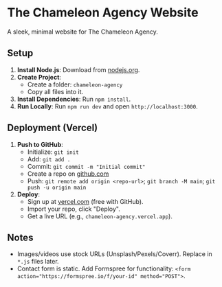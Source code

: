 # The Chameleon Agency Website

A sleek, minimal website for The Chameleon Agency.

## Setup

1. **Install Node.js**: Download from [nodejs.org](https://nodejs.org/).
2. **Create Project**:
   - Create a folder: `chameleon-agency`
   - Copy all files into it.
3. **Install Dependencies**: Run `npm install`.
4. **Run Locally**: Run `npm run dev` and open `http://localhost:3000`.

## Deployment (Vercel)

1. **Push to GitHub**:
   - Initialize: `git init`
   - Add: `git add .`
   - Commit: `git commit -m "Initial commit"`
   - Create a repo on [github.com](https://github.com/)
   - Push: `git remote add origin <repo-url>`; `git branch -M main`; `git push -u origin main`
2. **Deploy**:
   - Sign up at [vercel.com](https://vercel.com/) (free with GitHub).
   - Import your repo, click "Deploy".
   - Get a live URL (e.g., `chameleon-agency.vercel.app`).

## Notes
- Images/videos use stock URLs (Unsplash/Pexels/Coverr). Replace in `*.js` files later.
- Contact form is static. Add Formspree for functionality: `<form action="https://formspree.io/f/your-id" method="POST">`.